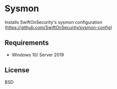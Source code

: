 Sysmon
=========

Installs SwiftOnSecurity's sysmon configuration (https://github.com/SwiftOnSecurity/sysmon-config)

Requirements
------------

* Windows 10/ Server 2019

License
-------

BSD


